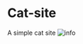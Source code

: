 # Cat-site
 A simple cat site
![info](https://user-images.githubusercontent.com/108127254/218194815-a0f61d66-195f-49f4-bf7b-a627afb5cbbb.png)
